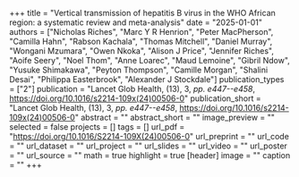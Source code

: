+++
title = "Vertical transmission of hepatitis B virus in the WHO African region: a systematic review and meta-analysis"
date = "2025-01-01"
authors = ["Nicholas Riches", "Marc Y R Henrion", "Peter MacPherson", "Camilla Hahn", "Rabson Kachala", "Thomas Mitchell", "Daniel Murray", "Wongani Mzumara", "Owen Nkoka", "Alison J Price", "Jennifer Riches", "Aoife Seery", "Noel Thom", "Anne Loarec", "Maud Lemoine", "Gibril Ndow", "Yusuke Shimakawa", "Peyton Thompson", "Camille Morgan", "Shalini Desai", "Philippa Easterbrook", "Alexander J Stockdale"]
publication_types = ["2"]
publication = "Lancet Glob Health, (13), 3, _pp. e447--e458_, https://doi.org/10.1016/s2214-109x(24)00506-0"
publication_short = "Lancet Glob Health, (13), 3, _pp. e447--e458_, https://doi.org/10.1016/s2214-109x(24)00506-0"
abstract = ""
abstract_short = ""
image_preview = ""
selected = false
projects = []
tags = []
url_pdf = "https://doi.org/10.1016/S2214-109X(24)00506-0"
url_preprint = ""
url_code = ""
url_dataset = ""
url_project = ""
url_slides = ""
url_video = ""
url_poster = ""
url_source = ""
math = true
highlight = true
[header]
image = ""
caption = ""
+++
